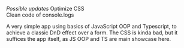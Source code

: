 _Possible updates_
Optimize CSS<br>
Clean code of console.logs

A very simple app using basics of JavaScript OOP and Typescript, to achieve a classic DnD effect over a form.
The CSS is kinda bad, but it suffices the app itself, as JS OOP and TS are main showcase here.
